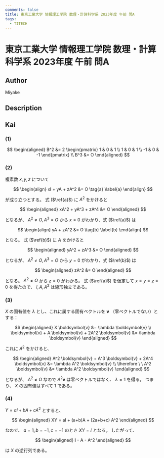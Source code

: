 ```yaml
---
comments: false
title: 東京工業大学 情報理工学院 数理・計算科学系 2023年度 午前 問A
tags:
  - TITECH
---
```

# 東京工業大学 情報理工学院 数理・計算科学系 2023年度 午前 問A

## **Author**
Miyake

## **Description**

## **Kai**
### (1)

$$
  \begin{aligned}
  B^2 &= 2 \begin{pmatrix} 1 & 0 & 1 \\ 1 & 0 & 1 \\ -1 & 0 & -1 \end{pmatrix}
  \\
  B^3 &= O
  \end{aligned}
$$

### (2)
複素数 $x,y,z$ について

$$
\begin{align}
xI + yA + zA^2 &= O
\tag{a} \label{a}
\end{align}
$$

が成り立つとする。
式 ($\ref{a}$) に $A^2$ をかけると

$$
\begin{aligned}
xA^2 + yA^3 + zA^4 &= O
\end{aligned}
$$

となるが、 $A^2 \ne O, A^3 = O$ から $x=0$ がわかり、式 ($\ref{a}$) は

$$
\begin{align}
yA + zA^2 &= O
\tag{b} \label{b}
\end{align}
$$

となる。
式 ($\ref{b}$) に $A$ をかけると

$$
\begin{aligned}
yA^2 + zA^3 &= O
\end{aligned}
$$

となるが、 $A^2 \ne O, A^3 = O$ から $y=0$ がわかり、式 ($\ref{b}$) は

$$
\begin{aligned}
zA^2 &= O
\end{aligned}
$$

となる。
$A^2 \ne O$ から $z=0$ がわかる。
式 ($\ref{a}$) を仮定して $x=y=z=0$ を得たので、 $I,A,A^2$ は線形独立である。

### (3)
$X$ の固有値を $\lambda$ とし、これに属する固有ベクトルを
$\boldsymbol{v}$ （零ベクトルでない）とする：

$$
\begin{aligned}
X \boldsymbol{v} &= \lambda \boldsymbol{v}
\\
\boldsymbol{v} + A \boldsymbol{v} + 2A^2 \boldsymbol{v}
&= \lambda \boldsymbol{v}
\end{aligned}
$$

これに $A^2$ をかけると、

$$
\begin{aligned}
A^2 \boldsymbol{v} + A^3 \boldsymbol{v} + 2A^4 \boldsymbol{v}
&= \lambda A^2 \boldsymbol{v}
\\
\therefore \ \ 
A^2 \boldsymbol{v} &= \lambda A^2 \boldsymbol{v}
\end{aligned}
$$

となるが、 $A^2 \ne O$ なので $A^2 \boldsymbol{v}$ は零ベクトルではなく、
$\lambda = 1$ を得る。
つまり、 $X$ の固有値はすべて $1$ である。

### (4)
$Y=aI+bA+cA^2$ とすると、

$$
\begin{aligned}
XY = aI + (a+b)A + (2a+b+c) A^2
\end{aligned}
$$

なので、 $a=1, b=-1, c=-1$ のとき $XY=I$ となる。
したがって、

$$
\begin{aligned}
I - A - A^2
\end{aligned}
$$

は $X$ の逆行列である。